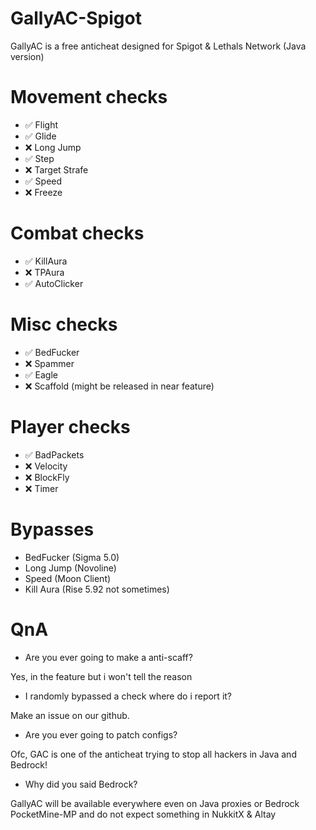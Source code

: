 # GallyAC-Spigot
GallyAC is a free anticheat designed for Spigot &amp; Lethals Network (Java version)


# Movement checks

* ✅ Flight
* ✅ Glide
* ❌ Long Jump
* ✅ Step
* ❌ Target Strafe
* ✅ Speed
* ❌ Freeze

# Combat checks

* ✅ KillAura
* ❌ TPAura
* ✅ AutoClicker

# Misc checks

* ✅ BedFucker
* ❌ Spammer
* ✅ Eagle
* ❌ Scaffold (might be released in near feature)

# Player checks

* ✅ BadPackets
* ❌ Velocity
* ❌ BlockFly
* ❌ Timer

# Bypasses

* BedFucker (Sigma 5.0)
* Long Jump (Novoline)
* Speed (Moon Client)
* Kill Aura (Rise 5.92 not sometimes)

# QnA

* Are you ever going to make a anti-scaff?

Yes, in the feature but i won't tell the reason

* I randomly bypassed a check where do i report it?

Make an issue on our github.

* Are you ever going to patch configs?

Ofc, GAC is one of the anticheat trying to stop all hackers
in Java and Bedrock!

* Why did you said Bedrock?

GallyAC will be available everywhere even on Java proxies or
Bedrock PocketMine-MP and do not expect something in
NukkitX & Altay
